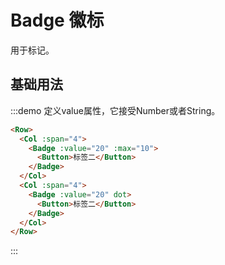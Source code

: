 # Badge 徽标

用于标记。

## 基础用法

:::demo 定义value属性，它接受Number或者String。

```html
<Row>
  <Col :span="4">
    <Badge :value="20" :max="10">
      <Button>标签二</Button>
    </Badge>
  </Col>
  <Col :span="4">
    <Badge :value="20" dot>
      <Button>标签二</Button>
    </Badge>
  </Col>
</Row>
```
:::

<script>
  import Row from '@/components/row';
  import Col from '@/components/col';
  import Button from '@/components/button';
  import Badge from '@/components/badge';

  export default {
    components: {
      Row,
      Col,
      Button,
      Badge,
    },
    methods: {
    },
  };
</script>